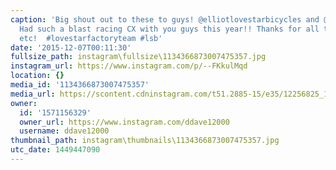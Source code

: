 ```yaml
---
caption: 'Big shout out to these to guys! @elliotlovestarbicycles and @casadewaggoner.
  Had such a blast racing CX with you guys this year!! Thanks for all the tips, encouragement,
  etc!  #lovestarfactoryteam #lsb'
date: '2015-12-07T00:11:30'
fullsize_path: instagram\fullsize\1134366873007475357.jpg
instagram_url: https://www.instagram.com/p/--FKkulMqd
location: {}
media_id: '1134366873007475357'
media_url: https://scontent.cdninstagram.com/t51.2885-15/e35/12256825_182325998782991_1998735775_n.jpg?ig_cache_key=MTEzNDM2Njg3MzAwNzQ3NTM1Nw%3D%3D.2
owner:
  id: '1571156329'
  owner_url: https://www.instagram.com/ddave12000
  username: ddave12000
thumbnail_path: instagram\thumbnails\1134366873007475357.jpg
utc_date: 1449447090
---
```

